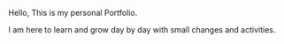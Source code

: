 Hello, This is my personal Portfolio.

I am here to learn and grow day by day with small changes and activities.

